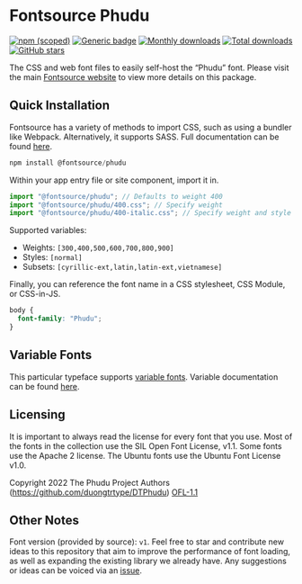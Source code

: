 # Fontsource Phudu

[![npm (scoped)](https://img.shields.io/npm/v/@fontsource/phudu?color=brightgreen)](https://www.npmjs.com/package/@fontsource/phudu) [![Generic badge](https://img.shields.io/badge/fontsource-passing-brightgreen)](https://github.com/fontsource/fontsource) [![Monthly downloads](https://badgen.net/npm/dm/@fontsource/phudu)](https://github.com/fontsource/fontsource) [![Total downloads](https://badgen.net/npm/dt/@fontsource/phudu)](https://github.com/fontsource/fontsource) [![GitHub stars](https://img.shields.io/github/stars/fontsource/fontsource.svg?style=social&label=Star)](https://github.com/fontsource/fontsource/stargazers)

The CSS and web font files to easily self-host the “Phudu” font. Please visit the main [Fontsource website](https://fontsource.org/fonts/phudu) to view more details on this package.

## Quick Installation

Fontsource has a variety of methods to import CSS, such as using a bundler like Webpack. Alternatively, it supports SASS. Full documentation can be found [here](https://fontsource.org/docs/getting-started/introduction).

```javascript
npm install @fontsource/phudu
```

Within your app entry file or site component, import it in.

```javascript
import "@fontsource/phudu"; // Defaults to weight 400
import "@fontsource/phudu/400.css"; // Specify weight
import "@fontsource/phudu/400-italic.css"; // Specify weight and style

```

Supported variables:
- Weights: `[300,400,500,600,700,800,900]`
- Styles: `[normal]`
- Subsets: `[cyrillic-ext,latin,latin-ext,vietnamese]`

Finally, you can reference the font name in a CSS stylesheet, CSS Module, or CSS-in-JS.

```css
body {
  font-family: "Phudu";
}
```

## Variable Fonts

This particular typeface supports [variable fonts](https://developer.mozilla.org/en-US/docs/Web/CSS/CSS_Fonts/Variable_Fonts_Guide).
Variable documentation can be found [here](https://fontsource.org/docs/getting-started/variable).

## Licensing
It is important to always read the license for every font that you use.
Most of the fonts in the collection use the SIL Open Font License, v1.1. Some fonts use the Apache 2 license. The Ubuntu fonts use the Ubuntu Font License v1.0.

Copyright 2022 The Phudu Project Authors (https://github.com/duongtrtype/DTPhudu)
[OFL-1.1](http://scripts.sil.org/OFL)

## Other Notes
Font version (provided by source): `v1`.
Feel free to star and contribute new ideas to this repository that aim to improve the performance of font loading, as well as expanding the existing library we already have. Any suggestions or ideas can be voiced via an [issue](https://github.com/fontsource/fontsource/issues).